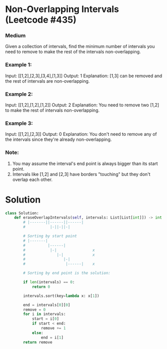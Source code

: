 Non-Overlapping Intervals (Leetcode #435)
===============================
### Medium

Given a collection of intervals, find the minimum number of intervals you need to remove to make the rest of the intervals non-overlapping.

### Example 1:

Input: [[1,2],[2,3],[3,4],[1,3]]
Output: 1
Explanation: [1,3] can be removed and the rest of intervals are non-overlapping.

### Example 2:

Input: [[1,2],[1,2],[1,2]]
Output: 2
Explanation: You need to remove two [1,2] to make the rest of intervals non-overlapping.

### Example 3:
Input: [[1,2],[2,3]]
Output: 0
Explanation: You don't need to remove any of the intervals since they're already non-overlapping.

### Note:

1. You may assume the interval's end point is always bigger than its start point.
2. Intervals like [1,2] and [2,3] have borders "touching" but they don't overlap each other.

Solution
========

```python
class Solution:
    def eraseOverlapIntervals(self, intervals: List[List[int]]) -> int:
        # |-------||------||------|
        #           |-||-||-|

        # Sorting by start point
        # |-------|
        #          |------|
        #           |-|                x
        #              |-|             x
        #                 |-|
        #                  |------|    x

        # Sorting by end point is the solution:

        if len(intervals) == 0:
            return 0

        intervals.sort(key=lambda x: x[1])

        end = intervals[0][0]
        remove = 0
        for i in intervals:
            start = i[0]
            if start < end:
                remove += 1
            else:
                end = i[1]
        return remove
```
